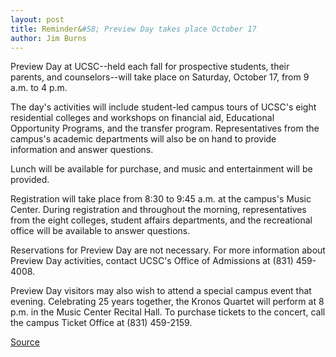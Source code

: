 ```yaml
---
layout: post
title: Reminder&#58; Preview Day takes place October 17
author: Jim Burns
---
```


Preview Day at UCSC--held each fall for prospective students, their parents, and counselors--will take place on Saturday, October 17, from 9 a.m. to 4 p.m.

The day's activities will include student-led campus tours of UCSC's eight residential colleges and workshops on financial aid, Educational Opportunity Programs, and the transfer program. Representatives from the campus's academic departments will also be on hand to provide information and answer questions.

Lunch will be available for purchase, and music and entertainment will be provided.

Registration will take place from 8:30 to 9:45 a.m. at the campus's Music Center. During registration and throughout the morning, representatives from the eight colleges, student affairs departments, and the recreational office will be available to answer questions.

Reservations for Preview Day are not necessary. For more information about Preview Day activities, contact UCSC's Office of Admissions at (831) 459-4008.

Preview Day visitors may also wish to attend a special campus event that evening. Celebrating 25 years together, the Kronos Quartet will perform at 8 p.m. in the Music Center Recital Hall. To purchase tickets to the concert, call the campus Ticket Office at (831) 459-2159.

[Source](http://www1.ucsc.edu/oncampus/currents/98-99/10-12/preview.htm "Permalink to Preview Day at UCSC: 10-12-98")
